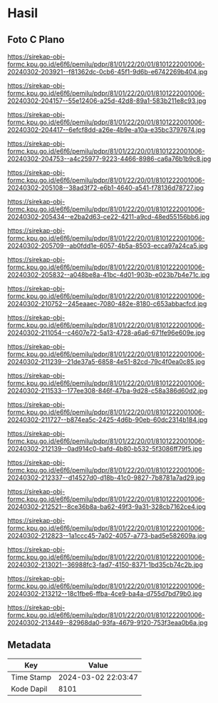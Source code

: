 # Hasil

## Foto C Plano

https://sirekap-obj-formc.kpu.go.id/e6f6/pemilu/pdpr/81/01/22/20/01/8101222001006-20240302-203921--f81362dc-0cb6-45f1-9d6b-e6742269b404.jpg

https://sirekap-obj-formc.kpu.go.id/e6f6/pemilu/pdpr/81/01/22/20/01/8101222001006-20240302-204157--55e12406-a25d-42d8-89a1-583b211e8c93.jpg

https://sirekap-obj-formc.kpu.go.id/e6f6/pemilu/pdpr/81/01/22/20/01/8101222001006-20240302-204417--6efcf8dd-a26e-4b9e-a10a-e35bc3797674.jpg

https://sirekap-obj-formc.kpu.go.id/e6f6/pemilu/pdpr/81/01/22/20/01/8101222001006-20240302-204753--a4c25977-9223-4466-8986-ca6a76b1b9c8.jpg

https://sirekap-obj-formc.kpu.go.id/e6f6/pemilu/pdpr/81/01/22/20/01/8101222001006-20240302-205108--38ad3f72-e6b1-4640-a541-f78136d78727.jpg

https://sirekap-obj-formc.kpu.go.id/e6f6/pemilu/pdpr/81/01/22/20/01/8101222001006-20240302-205434--e2ba2d63-ce22-4211-a9cd-48ed55156bb6.jpg

https://sirekap-obj-formc.kpu.go.id/e6f6/pemilu/pdpr/81/01/22/20/01/8101222001006-20240302-205709--ab0fdd1e-6057-4b5a-8503-ecca97a24ca5.jpg

https://sirekap-obj-formc.kpu.go.id/e6f6/pemilu/pdpr/81/01/22/20/01/8101222001006-20240302-205832--a048be8a-41bc-4d01-903b-e023b7b4e71c.jpg

https://sirekap-obj-formc.kpu.go.id/e6f6/pemilu/pdpr/81/01/22/20/01/8101222001006-20240302-210752--245eaaec-7080-482e-8180-c653abbacfcd.jpg

https://sirekap-obj-formc.kpu.go.id/e6f6/pemilu/pdpr/81/01/22/20/01/8101222001006-20240302-211054--c4607e72-5a13-4728-a6a6-671fe96e609e.jpg

https://sirekap-obj-formc.kpu.go.id/e6f6/pemilu/pdpr/81/01/22/20/01/8101222001006-20240302-211239--21de37a5-6858-4e51-82cd-79c4f0ea0c85.jpg

https://sirekap-obj-formc.kpu.go.id/e6f6/pemilu/pdpr/81/01/22/20/01/8101222001006-20240302-211533--177ee308-846f-47ba-9d28-c58a386d60d2.jpg

https://sirekap-obj-formc.kpu.go.id/e6f6/pemilu/pdpr/81/01/22/20/01/8101222001006-20240302-211727--b874ea5c-2425-4d6b-90eb-60dc2314b184.jpg

https://sirekap-obj-formc.kpu.go.id/e6f6/pemilu/pdpr/81/01/22/20/01/8101222001006-20240302-212139--0ad914c0-bafd-4b80-b532-5f3086ff79f5.jpg

https://sirekap-obj-formc.kpu.go.id/e6f6/pemilu/pdpr/81/01/22/20/01/8101222001006-20240302-212337--d14527d0-d18b-41c0-9827-7b8781a7ad29.jpg

https://sirekap-obj-formc.kpu.go.id/e6f6/pemilu/pdpr/81/01/22/20/01/8101222001006-20240302-212521--8ce36b8a-ba62-49f3-9a31-328cb7162ce4.jpg

https://sirekap-obj-formc.kpu.go.id/e6f6/pemilu/pdpr/81/01/22/20/01/8101222001006-20240302-212823--1a1ccc45-7a02-4057-a773-bad5e582609a.jpg

https://sirekap-obj-formc.kpu.go.id/e6f6/pemilu/pdpr/81/01/22/20/01/8101222001006-20240302-213021--36988fc3-fad7-4150-8371-1bd35cb74c2b.jpg

https://sirekap-obj-formc.kpu.go.id/e6f6/pemilu/pdpr/81/01/22/20/01/8101222001006-20240302-213212--18c1fbe6-ffba-4ce9-ba4a-d755d7bd79b0.jpg

https://sirekap-obj-formc.kpu.go.id/e6f6/pemilu/pdpr/81/01/22/20/01/8101222001006-20240302-213449--82968da0-93fa-4679-9120-753f3eaa0b6a.jpg


## Metadata

| Key        | Value               |
| ---------- | ------------------- |
| Time Stamp | 2024-03-02 22:03:47 |
| Kode Dapil | 8101                |



